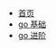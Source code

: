 ﻿* [首页](/)
* [go 基础](/golang/java/go)
* [go 进阶](/golang/java/go2)
	
<footer id="mb-footer"></footer>